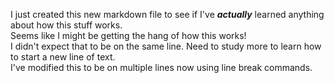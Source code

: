 I just created this new markdown file to see if I've ***actually*** learned anything about how this stuff works.\
Seems like I might be getting the hang of how this works!\
I didn't expect that to be on the same line. Need to study more to learn how to start a new line of text.<br/>
I've modified this to be on multiple lines now using line break commands.